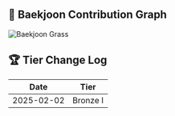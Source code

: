 ## 🌱 Baekjoon Contribution Graph

![Baekjoon Grass](https://mazassumnida.wtf/api/v2/generate_badge?boj=lyn010913)

## 🏆 Tier Change Log

| Date | Tier |
|------|------|
| 2025-02-02 | Bronze I |

